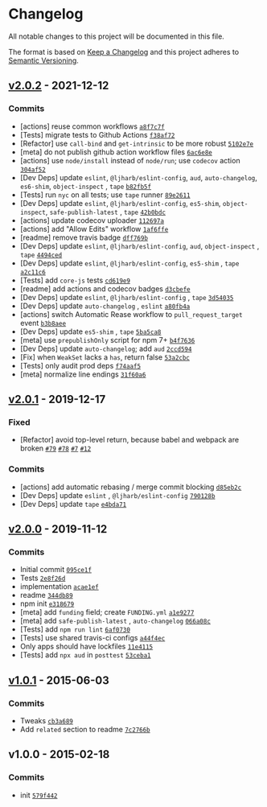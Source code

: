 # Changelog

All notable changes to this project will be documented in this file.

The format is based on [Keep a Changelog](https://keepachangelog.com/en/1.0.0/)
and this project adheres to [Semantic Versioning](https://semver.org/spec/v2.0.0.html).

## [v2.0.2](https://github.com/inspect-js/is-weakset/compare/v2.0.1...v2.0.2) - 2021-12-12

### Commits

- [actions] reuse common
  workflows [`a8f7c7f`](https://github.com/inspect-js/is-weakset/commit/a8f7c7fa22088dabbadf82cd52cf962eca646c59)
- [Tests] migrate tests to Github
  Actions [`f38af72`](https://github.com/inspect-js/is-weakset/commit/f38af729300d425360caad1763e7f904dcd3e393)
- [Refactor] use `call-bind` and `get-intrinsic` to be more
  robust [`5102e7e`](https://github.com/inspect-js/is-weakset/commit/5102e7ef227f06da1bc8dcee2579af74f1e1a477)
- [meta] do not publish github action workflow
  files [`6ac6e8e`](https://github.com/inspect-js/is-weakset/commit/6ac6e8e5b15181e73d30f6d37e41955372b07792)
- [actions] use `node/install` instead of `node/run`; use `codecov`
  action [`304af52`](https://github.com/inspect-js/is-weakset/commit/304af52f4c40743b055e252d50c8e804cac4054f)
- [Dev Deps] update `eslint`, `@ljharb/eslint-config`, `aud`, `auto-changelog`, `es6-shim`, `object-inspect`
  , `tape` [`b82fb5f`](https://github.com/inspect-js/is-weakset/commit/b82fb5fafdeea05f93420e0966fe63785362649a)
- [Tests] run `nyc` on all tests; use `tape`
  runner [`89e2611`](https://github.com/inspect-js/is-weakset/commit/89e26115ab1aa58b37816d6b5e2aad62508bd79c)
- [Dev Deps] update `eslint`, `@ljharb/eslint-config`, `es5-shim`, `object-inspect`, `safe-publish-latest`
  , `tape` [`42b0bdc`](https://github.com/inspect-js/is-weakset/commit/42b0bdc5a8785ddb589ea16629c933ec01359ca8)
- [actions] update codecov
  uploader [`112697a`](https://github.com/inspect-js/is-weakset/commit/112697aaf3b6f2e22275575ce4b684059fa5dcaa)
- [actions] add "Allow Edits"
  workflow [`1af6ffe`](https://github.com/inspect-js/is-weakset/commit/1af6ffe2793a5784ac70048e50850f4d6e650de4)
- [readme] remove travis
  badge [`dff769b`](https://github.com/inspect-js/is-weakset/commit/dff769b367aa4886ab082dd6330cbc54d0dcf03f)
- [Dev Deps] update `eslint`, `@ljharb/eslint-config`, `aud`, `object-inspect`
  , `tape` [`4494ced`](https://github.com/inspect-js/is-weakset/commit/4494cedea891e3617768b30721e3b5ddee5c41e4)
- [Dev Deps] update `eslint`, `@ljharb/eslint-config`, `es5-shim`
  , `tape` [`a2c11c6`](https://github.com/inspect-js/is-weakset/commit/a2c11c6dcef990b7f6fabb26d58837a7fe4f3a3e)
- [Tests] add `core-js`
  tests [`cd619e9`](https://github.com/inspect-js/is-weakset/commit/cd619e95f64cc02cbec8f4b0b29a806f371eab9e)
- [readme] add actions and codecov
  badges [`d3cbefe`](https://github.com/inspect-js/is-weakset/commit/d3cbefeb526773a565eb4e501b2e7da7947b215d)
- [Dev Deps] update `eslint`, `@ljharb/eslint-config`
  , `tape` [`3d54035`](https://github.com/inspect-js/is-weakset/commit/3d54035e2ca66969f6cc779b85902ac3507d7297)
- [Dev Deps] update `auto-changelog`
  , `eslint` [`a80fb4a`](https://github.com/inspect-js/is-weakset/commit/a80fb4a7c1a90a2929d80f9b2a9adaa56c94d2d2)
- [actions] switch Automatic Rease workflow to `pull_request_target`
  event [`b3b8aee`](https://github.com/inspect-js/is-weakset/commit/b3b8aeeb3e133d88da897d42530aea4bcc729b23)
- [Dev Deps] update `es5-shim`
  , `tape` [`5ba5ca8`](https://github.com/inspect-js/is-weakset/commit/5ba5ca84a3d4bb4acacb9fd9265a21476d4f0457)
- [meta] use `prepublishOnly` script for npm
  7+ [`b4f7636`](https://github.com/inspect-js/is-weakset/commit/b4f76366574ac4b4d854c330cbad33a8d9ff48ff)
- [Dev Deps] update `auto-changelog`;
  add `aud` [`2ccd594`](https://github.com/inspect-js/is-weakset/commit/2ccd5944c8fd161fa463620de268bd6f40ff0e59)
- [Fix] when `WeakSet` lacks a `has`, return
  false [`53a2cbc`](https://github.com/inspect-js/is-weakset/commit/53a2cbce11d2493b4ff82132f3d14e22c909b541)
- [Tests] only audit prod
  deps [`f74aaf5`](https://github.com/inspect-js/is-weakset/commit/f74aaf5746fc49d424742184025288d0d565639c)
- [meta] normalize line
  endings [`31f60a6`](https://github.com/inspect-js/is-weakset/commit/31f60a6a70e38851743e602e30bb0907cd3cc6ba)

## [v2.0.1](https://github.com/inspect-js/is-weakset/compare/v2.0.0...v2.0.1) - 2019-12-17

### Fixed

- [Refactor] avoid top-level return, because babel and webpack are
  broken [`#79`](https://github.com/inspect-js/node-deep-equal/issues/79) [`#78`](https://github.com/inspect-js/node-deep-equal/issues/78) [`#7`](https://github.com/es-shims/Promise.allSettled/issues/7) [`#12`](https://github.com/airbnb/js-shims/issues/12)

### Commits

- [actions] add automatic rebasing / merge commit
  blocking [`d85eb2c`](https://github.com/inspect-js/is-weakset/commit/d85eb2ca5fe1f1890a04c5504e4c23d68db68447)
- [Dev Deps] update `eslint`
  , `@ljharb/eslint-config` [`790128b`](https://github.com/inspect-js/is-weakset/commit/790128b8e7c2abe39f70a5c25a303646f8555487)
- [Dev Deps]
  update `tape` [`e4bda71`](https://github.com/inspect-js/is-weakset/commit/e4bda71a8a6b1233285e91f54a05a08b75cdbd6e)

## [v2.0.0](https://github.com/inspect-js/is-weakset/compare/v1.0.1...v2.0.0) - 2019-11-12

### Commits

- Initial commit [`095ce1f`](https://github.com/inspect-js/is-weakset/commit/095ce1f56c52aa547b57dd326e9b5c2c8a7c2765)
- Tests [`2e8f26d`](https://github.com/inspect-js/is-weakset/commit/2e8f26d1b632fbfe4ded276d046e34276780671b)
- implementation [`acae1ef`](https://github.com/inspect-js/is-weakset/commit/acae1ef8d29a84ff0729135ac4acfe42f18c1328)
- readme [`344db89`](https://github.com/inspect-js/is-weakset/commit/344db8951568a3206847e7b00820622c2364e1ff)
- npm init [`e318679`](https://github.com/inspect-js/is-weakset/commit/e318679acc2c3c168a32fb648ddf3d54ff3e6d5e)
- [meta] add `funding` field;
  create `FUNDING.yml` [`a1e9277`](https://github.com/inspect-js/is-weakset/commit/a1e927798405e643e570a43d0ee30f5ae16d9d18)
- [meta] add `safe-publish-latest`
  , `auto-changelog` [`066a08c`](https://github.com/inspect-js/is-weakset/commit/066a08cd939ec1efe433af23688f8c73d3524b5c)
- [Tests]
  add `npm run lint` [`6af0730`](https://github.com/inspect-js/is-weakset/commit/6af07301fda27f1450184f31b941cf9fbefe261d)
- [Tests] use shared travis-ci
  configs [`a44f4ec`](https://github.com/inspect-js/is-weakset/commit/a44f4ec03d734274e351acef37698272f3e500c1)
- Only apps should have
  lockfiles [`11e4115`](https://github.com/inspect-js/is-weakset/commit/11e41153e46eb3ead4be9187770fe8cb47a21e12)
- [Tests] add `npx aud`
  in `posttest` [`53ceba1`](https://github.com/inspect-js/is-weakset/commit/53ceba16b0a98f968e40439f7bd2ffc98a406de8)

## [v1.0.1](https://github.com/inspect-js/is-weakset/compare/v1.0.0...v1.0.1) - 2015-06-03

### Commits

- Tweaks [`cb3a689`](https://github.com/inspect-js/is-weakset/commit/cb3a68985d734632423ffe81704500bd04e95934)
- Add `related` section to
  readme [`7c2766b`](https://github.com/inspect-js/is-weakset/commit/7c2766b3e1992b34d5ad933f2cf8901352aa4fcd)

## v1.0.0 - 2015-02-18

### Commits

- init [`579f442`](https://github.com/inspect-js/is-weakset/commit/579f442c42afa4e3880f9f62b3ccea79e0b6edd5)
